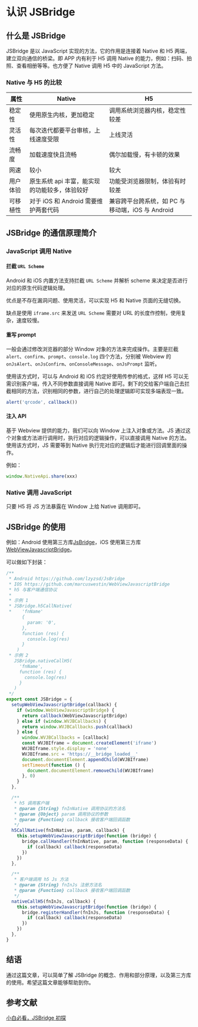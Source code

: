 # 认识 JSBridge

## 什么是 JSBridge

JSBridge 是以 JavaScript 实现的方法，它的作用是连接着 Native 和 H5 两端，建立双向通信的桥梁。即 APP 内有利于 H5 调用 Native 的能力，例如：扫码、拍照、查看相册等等。也方便了 Native 调用 H5 中的 JavaScript 方法。

### Native 与 H5 的比较

| 属性 | Native | H5 |
| -- | -- | -- |
| 稳定性 | 使用原生内核，更加稳定 | 调用系统浏览器内核，稳定性较差 |
| 灵活性 | 每次迭代都要平台审核，上线速度受限 | 上线灵活 |
| 流畅度 | 加载速度快且流畅 | 偶尔加载慢，有卡顿的效果 |
| 网速 | 较小 | 较大 |
| 用户体验 | 原生系统 api 丰富，能实现的功能较多，体验较好 | 功能受浏览器限制，体验有时较差 |
| 可移植性 | 对于 iOS 和 Android 需要维护两套代码 | 兼容跨平台跨系统，如 PC 与 移动端，iOS 与 Android |

## JSBridge 的通信原理简介

### JavaScript 调用 Native

#### 拦截 `URL Scheme`

Android 和 iOS 内置方法支持拦截 `URL Scheme` 并解析 scheme 来决定是否进行对应的原生代码逻辑处理。

优点是不存在漏洞问题、使用灵活，可以实现 H5 和 Native 页面的无缝切换。

缺点是使用 `iframe.src` 来发送 `URL Scheme` 需要对 URL 的长度作控制，使用复杂，速度较慢。

#### 重写 prompt

一般会通过修改浏览器的部分 Window 对象的方法来完成操作。主要是拦截 `alert`、`confirm`、`prompt`、`console.log` 四个方法，分别被 Webview 的 `onJsAlert`、`onJsConfirm`、`onConsoleMessage`、`onJsPrompt` 监听。

使用该方式时，可以与 Android 和 iOS 约定好使用传参的格式，这样 H5 可以无需识别客户端，传入不同参数直接调用 Native 即可。剩下的交给客户端自己去拦截相同的方法，识别相同的参数，进行自己的处理逻辑即可实现多端表现一致。
```js
alert('qrcode', callback())
```

#### 注入 API

基于 Webview 提供的能力，我们可以向 Window 上注入对象或方法。JS 通过这个对象或方法进行调用时，执行对应的逻辑操作，可以直接调用 Native 的方法。使用该方式时，JS 需要等到 Native 执行完对应的逻辑后才能进行回调里面的操作。

例如：
```js
window.NativeApi.share(xxx)
```

###  Native 调用 JavaScript

只要 H5 将 JS 方法暴露在 Window 上给 Native 调用即可。

## JSBridge 的使用

例如：Android 使用第三方库[JsBridge](https://github.com/lzyzsd/JsBridge)，iOS 使用第三方库[WebViewJavascriptBridge](https://github.com/marcuswestin/WebViewJavascriptBridge)。

可以做如下封装：
```js
/**
 * Android https://github.com/lzyzsd/JsBridge
 * IOS https://github.com/marcuswestin/WebViewJavascriptBridge
 * h5 与客户端通信协议
 *
 * 示例 1
 * JSBridge.h5CallNative(
 *    'fnName'
      {
        param: '0',
      },
      function (res) {
        console.log(res)
      }
    )
 * 示例 2
   JSBridge.nativeCallH5(
     'fnName',
     function (res) {
       console.log(res)
     }
   )
 */
export const JSBridge = {
  setupWebViewJavascriptBridge(callback) {
    if (window.WebViewJavascriptBridge) {
      return callback(WebViewJavascriptBridge)
    } else if (window.WVJBCallbacks) {
      return window.WVJBCallbacks.push(callback)
    } else {
      window.WVJBCallbacks = [callback]
      const WVJBIframe = document.createElement('iframe')
      WVJBIframe.style.display = 'none'
      WVJBIframe.src = 'https://__bridge_loaded__'
      document.documentElement.appendChild(WVJBIframe)
      setTimeout(function () {
        document.documentElement.removeChild(WVJBIframe)
      }, 0)
    }
  },

  /**
   * h5 调用客户端
   * @param {String} fnInNative 调用协议的方法名
   * @param {Object} param 调用协议的参数
   * @param {Function} callback 接收客户端回调函数
   */
  h5CallNative(fnInNative, param, callback) {
    this.setupWebViewJavascriptBridge(function (bridge) {
      bridge.callHandler(fnInNative, param, function (responseData) {
        if (callback) callback(responseData)
      })
    })
  },

  /**
   * 客户端调用 h5 Js 方法
   * @param {String} fnInJs 注册方法名
   * @param {Function} callback 接收客户端回调函数
   */
  nativeCallH5(fnInJs, callback) {
    this.setupWebViewJavascriptBridge(function (bridge) {
      bridge.registerHandler(fnInJs, function (responseData) {
        if (callback) callback(responseData)
      })
    })
  },
}
```

## 结语

通过这篇文章，可以简单了解 JSBridge 的概念、作用和部分原理，以及第三方库的使用。希望这篇文章能够帮助到你。

## 参考文献

[小白必看，JSBridge 初探](https://www.zoo.team/article/jsbridge)

